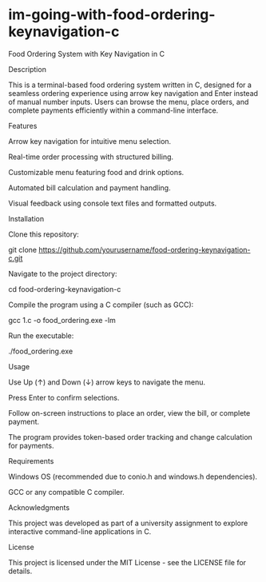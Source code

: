 # im-going-with-food-ordering-keynavigation-c

Food Ordering System with Key Navigation in C

Description

This is a terminal-based food ordering system written in C, designed for a seamless ordering experience using arrow key navigation and Enter instead of manual number inputs. Users can browse the menu, place orders, and complete payments efficiently within a command-line interface.

Features

Arrow key navigation for intuitive menu selection.

Real-time order processing with structured billing.

Customizable menu featuring food and drink options.

Automated bill calculation and payment handling.

Visual feedback using console text files and formatted outputs.

Installation

Clone this repository:

git clone https://github.com/yourusername/food-ordering-keynavigation-c.git

Navigate to the project directory:

cd food-ordering-keynavigation-c

Compile the program using a C compiler (such as GCC):

gcc 1.c -o food_ordering.exe -lm

Run the executable:

./food_ordering.exe

Usage

Use Up (↑) and Down (↓) arrow keys to navigate the menu.

Press Enter to confirm selections.

Follow on-screen instructions to place an order, view the bill, or complete payment.

The program provides token-based order tracking and change calculation for payments.

Requirements

Windows OS (recommended due to conio.h and windows.h dependencies).

GCC or any compatible C compiler.

Acknowledgments

This project was developed as part of a university assignment to explore interactive command-line applications in C.

License

This project is licensed under the MIT License - see the LICENSE file for details.
